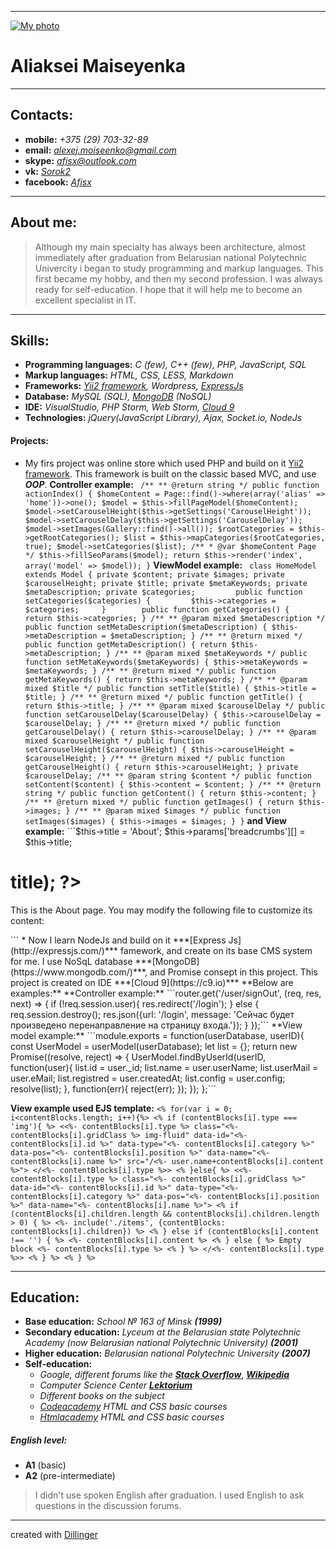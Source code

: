 ***
[![My photo](https://pp.userapi.com/c850616/v850616672/3e093/PLwvmXNhQPY.jpg?ava=1)](https://github.com/afisx)
# Aliaksei Maiseyenka
***
## Contacts:
* **mobile:** *+375 (29) 703-32-89*
* **email:** *alexej.moiseenko@gmail.com*
* **skype:** *afisx@outlook.com*
* **vk:** *[Sorok2](https://vk.com/sorok2)*
* **facebook:** *[Afisx](https://www.facebook.com/Afisx)*

***

## About me:

> Although my main specialty has always been architecture, almost immediately after graduation from Belarusian national Polytechnic Univercity i began to study programming and markup languages. This first became my hobby, and then my second profession. I was always ready for self-education. I hope that it will help me to become an excellent specialist in IT.

***

## Skills:
* **Programming languages:** *C (few), C++ (few), PHP, JavaScript, SQL*
* **Markup languages:** *HTML, CSS, LESS, Markdown*
* **Frameworks:** *[Yii2 framework](https://www.yiiframework.com/), Wordpress, [ExpressJs](http://expressjs.com/)*
* **Database:** *MySQL (SQL), [MongoDB](https://www.mongodb.com/) (NoSQL)*
* **IDE:** *VisualStudio, PHP Storm, Web Storm, [Cloud 9](http://c9.io)*
* **Technologies:** *jQuery(JavaScript Library), Ajax, Socket.io, NodeJs*

#### Projects:
 * My firs project was online store which used PHP and build on it [Yii2 framework](https://www.yiiframework.com/). This framework is built on the classic based MVC, and use ***OOP***.
**Controller example:** ``` 
    /**
     ** @return string
     */
    public function actionIndex()
	{
        $homeContent = Page::find()->where(array('alias' => 'home'))->one();
        $model = $this->fillPageModel($homeContent);
        $model->setCarouselHeight($this->getSettings('CarouselHeight'));
        $model->setCarouselDelay($this->getSettings('CarouselDelay'));
        $model->setImages(Gallery::find()->all());
		$rootCategories = $this->getRootCategories();
        $list = $this->mapCategories($rootCategories, true);
		$model->setCategories($list);
        /**
         * @var $homeContent Page
         */
        $this->fillSeoParams($model);
		return $this->render('index', array('model' => $model));
	} ```
**ViewModel example:** ```
class HomeModel extends Model {
    private $content;
    private $images;
    private $carouselHeight;
    private $title;
    private $metaKeywords;
    private $metaDescription;
	private $categories;		
	public function setCategories($categories) {		
	    $this->categories = $categories;	
	}		
	public function getCategories() {	
	    return $this->categories;
	}
    /**
     ** @param mixed $metaDescription
     */
    public function setMetaDescription($metaDescription)
    {
        $this->metaDescription = $metaDescription;
    }
    /**
     ** @return mixed
     */
    public function getMetaDescription()
    {
        return $this->metaDescription;
    }
    /**
     ** @param mixed $metaKeywords
     */
    public function setMetaKeywords($metaKeywords)
    {
        $this->metaKeywords = $metaKeywords;
    }
    /**
     ** @return mixed
     */
    public function getMetaKeywords()
    {
        return $this->metaKeywords;
    }
    /**
     ** @param mixed $title
     */
    public function setTitle($title)
    {
        $this->title = $title;
    }
    /**
     ** @return mixed
     */
    public function getTitle()
    {
        return $this->title;
    }
    /**
     ** @param mixed $carouselDelay
     */
    public function setCarouselDelay($carouselDelay)
    {
        $this->carouselDelay = $carouselDelay;
    }
    /**
     ** @return mixed
     */
    public function getCarouselDelay()
    {
        return $this->carouselDelay;
    }
    /**
     ** @param mixed $carouselHeight
     */
    public function setCarouselHeight($carouselHeight)
    {
        $this->carouselHeight = $carouselHeight;
    }
    /**
     ** @return mixed
     */
    public function getCarouselHeight()
    {
        return $this->carouselHeight;
    }
    private $carouselDelay;
    /**
     ** @param string $content
     */
    public function setContent($content)
    {
        $this->content = $content;
    }
    /**
     ** @return string
     */
    public function getContent()
    {
        return $this->content;
    }
    /**
     ** @return mixed
     */
    public function getImages()
    {
        return $this->images;
    }
    /**
     ** @param mixed $images
     */
    public function setImages($images)
    {
        $this->images = $images;
    }
}```
**and View example:** ```$this->title = 'About';
$this->params['breadcrumbs'][] = $this->title;
<div class="site-about">
	<h1><?php echo Html::encode($this->title); ?></h1>
	<p>This is the About page. You may modify the following file to customize its content:</p>
	<code><?php echo __FILE__; ?></code>
</div>```
* Now I learn NodeJs and build on it ***[Express Js](http://expressjs.com/)*** famework, and create on its base CMS system for me. I use NoSqL database ***[MongoDB](https://www.mongodb.com/)***, and Promise consept in this project.
This project is created on IDE ***[Cloud 9](https://c9.io)***
**Below are examples:**
**Controller example:** ```router.get('/user/signOut', (req, res, next) => {
	if (!req.session.user){
		res.redirect('/login');
	} else {
		req.session.destroy();
		res.json({url: '/login', message: 'Сейчас будет произведено перенаправление на страницу входа.'});
	}
});```
**View model example:** ```module.exports = function(userDatabase, userID){
	const UserModel = userModel(userDatabase);
	let list = {};
	return new Promise((resolve, reject) => {
		UserModel.findByUserId(userID, function(user){
			list.id = user._id;
			list.name = user.userName;
			list.userMail = user.eMail;
			list.registred = user.createdAt;
			list.config = user.config;
			resolve(list);
		}, function(err){
			reject(err);
		});
	});
};```

**View example used EJS template:** ```<% for(var i = 0; i<contentBlocks.length; i++){%>
	<% if (contentBlocks[i].type === 'img'){ %>
		<<%- contentBlocks[i].type %> class="<%- contentBlocks[i].gridClass %> img-fluid" data-id="<%- contentBlocks[i].id %>" data-type="<%- contentBlocks[i].category %>" data-pos="<%- contentBlocks[i].position %>" data-name="<%- contentBlocks[i].name %>" src="/<%- user.name+contentBlocks[i].content %>">
		</<%- contentBlocks[i].type %>>
	<% }else{ %>
		<<%- contentBlocks[i].type %> class="<%- contentBlocks[i].gridClass %>" data-id="<%- contentBlocks[i].id %>" data-type="<%- contentBlocks[i].category %>" data-pos="<%- contentBlocks[i].position %>" data-name="<%- contentBlocks[i].name %>">
		<% if (contentBlocks[i].children.length && contentBlocks[i].children.length > 0) { %>
			<%- include('./items', {contentBlocks: contentBlocks[i].children}) %>
		<% } else if (contentBlocks[i].content !== '') { %>
			<%- contentBlocks[i].content %>
		<% } else { %>
			Empty block <%- contentBlocks[i].type %>
		<% } %>
		</<%- contentBlocks[i].type %>>
	<% } %>
<% } %>```

***

## Education:
* **Base education:** *School № 163 of Minsk* ***(1999)***
* **Secondary education:** *Lyceum at the Belarusian state Polytechnic Academy (now Belarusian national Polytechnic University)* ***(2001)***
* **Higher education:** *Belarusian national Polytechnic University* ***(2007)***
* **Self-education:**
    * *Google, different forums like the* ***[Stack Overflow](https://stackoverflow.com/)***, ***[Wikipedia](https://en.wikipedia.org/wiki/Main_Page)***
    * *Computer Science Center* ***[Lektorium](https://www.lektorium.tv/university/2932)***
    * *Different books on the subject*
    * *[Codeacademy](https://www.codecademy.com) HTML and CSS basic courses* 
    * *[Htmlacademy](https://htmlacademy.ru) HTML and CSS basic courses* 

##### English level:
* **A1** (basic)
* **A2** (pre-intermediate)

> I didn't use spoken English after graduation. I used English to ask questions in the discussion forums.

***
 created with [Dillinger](https://dillinger.io/) 
